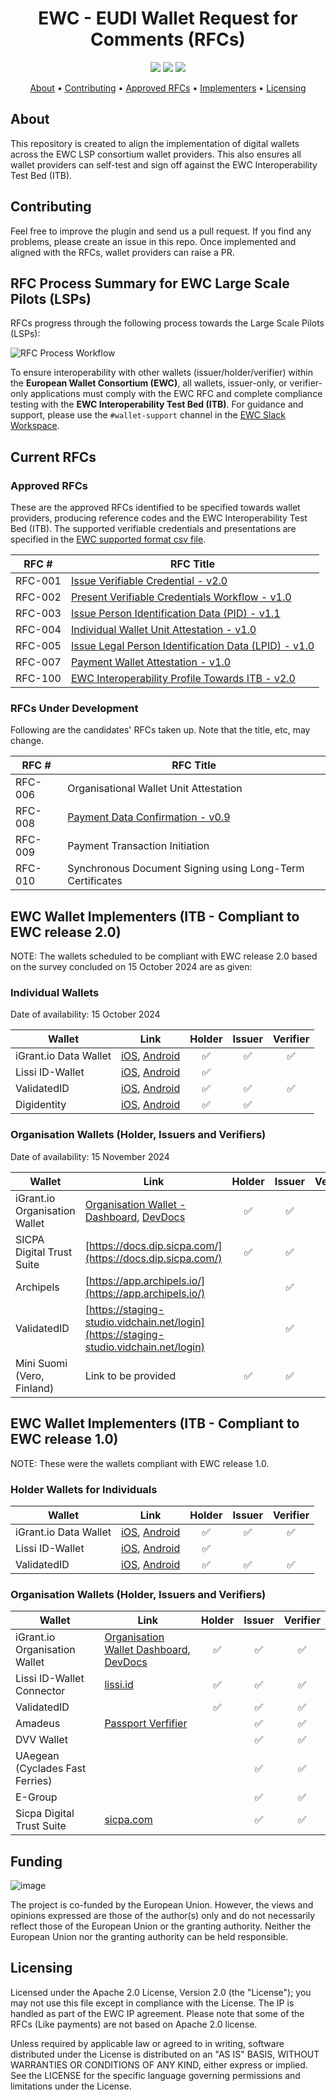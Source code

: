 <h1 align="center">
    EWC - EUDI Wallet Request for Comments (RFCs) 
</h1>

<p align="center">
    <a href="/../../commits/" title="Last Commit"><img src="https://img.shields.io/github/last-commit/EWC-consortium/eudi-wallet-rfcs?style=flat"></a>
    <a href="/../../issues" title="Open Issues"><img src="https://img.shields.io/github/issues/EWC-consortium/eudi-wallet-rfcs?style=flat"></a>
    <a href="./LICENSE" title="License"><img src="https://img.shields.io/badge/License-Apache%202.0-yellowgreen?style=flat"></a>
</p>

<p align="center">
  <a href="#about">About</a> •
  <a href="#contributing">Contributing</a> •
  <a href="#approved-rfcs">Approved RFCs</a> •
  <a href="#ewc-wallet-implementers-itb---compliant-to-ewc-release-20">Implementers</a> •
  <a href="#licensing">Licensing</a>
</p>

## About

This repository is created to align the implementation of digital wallets across the EWC LSP consortium wallet providers. This also ensures all wallet providers can self-test and sign off against the EWC Interoperability Test Bed (ITB).

## Contributing

Feel free to improve the plugin and send us a pull request. If you find any problems, please create an issue in this repo. Once implemented and aligned with the RFCs, wallet providers can raise a PR.

## RFC Process Summary for EWC Large Scale Pilots (LSPs)

RFCs progress through the following process towards the Large Scale Pilots (LSPs):

![RFC Process Workflow](https://github.com/user-attachments/assets/5fc6cf87-9364-47bc-8666-8817b07779df)

To ensure interoperability with other wallets (issuer/holder/verifier) within the **European Wallet Consortium (EWC)**, all wallets, issuer-only, or verifier-only applications must comply with the EWC RFC and complete compliance testing with the **EWC Interoperability Test Bed (ITB)**. For guidance and support, please use the `#wallet-support` channel in the [EWC Slack Workspace](https://eudigitaliden-gax7504.slack.com/archives/C063LNT4L4R).

## Current RFCs

### Approved RFCs

These are the approved RFCs identified to be specified towards wallet providers, producing reference codes and the EWC Interoperability Test Bed (ITB). The supported verifiable credentials and presentations are specified in the [EWC supported format csv file](https://github.com/EWC-consortium/eudi-wallet-rfcs/blob/main/ewc-supported-formats.csv).

| **RFC #** | **RFC Title**                                                                                                |
| --------- | ------------------------------------------------------------------------------------------------------------ |
| RFC-001   | [Issue Verifiable Credential - v2.0](ewc-rfc001-issue-verifiable-credential.md)                              |
| RFC-002   | [Present Verifiable Credentials Workflow - v1.0](ewc-rfc002-present-verifiable-credentials.md)               |
| RFC-003   | [Issue Person Identification Data (PID) - v1.1](ewc-rfc003-issue-person-identification-data.md)              |
| RFC-004   | [Individual Wallet Unit Attestation - v1.0](ewc-rfc004-individual-wallet-attestation.md)                     |
| RFC-005   | [Issue Legal Person Identification Data (LPID) - v1.0](ewc-rfc005-issue-legal-person-identification-data.md) |
| RFC-007   | [Payment Wallet Attestation - v1.0](payment-rfcs/ewc-rfc007-payment-wallet-attestation.md)                   |
| RFC-100   | [EWC Interoperability Profile Towards ITB - v2.0](ewc-rfc100-interoperability-profile-towards-itb-v1.0.md)   |

### RFCs Under Development

Following are the candidates' RFCs taken up. Note that the title, etc, may change.

| **RFC #** | **RFC Title**                                                                            |
| --------- | ---------------------------------------------------------------------------------------- |
| RFC-006   | Organisational Wallet Unit Attestation                                                   |
| RFC-008   | [Payment Data Confirmation - v0.9](payment-rfcs/ewc-rfc008-payment-data-confirmation.md) |
| RFC-009   | Payment Transaction Initiation                                                           |
| RFC-010   | Synchronous Document Signing using Long-Term Certificates                                |

## EWC Wallet Implementers (ITB - Compliant to EWC release 2.0)

NOTE: The wallets scheduled to be compliant with EWC release 2.0 based on the survey concluded on 15 October 2024 are as given:

### Individual Wallets

Date of availability: 15 October 2024

| Wallet                | Link                                                                                                                                                 | Holder | Issuer | Verifier |
| --------------------- | ---------------------------------------------------------------------------------------------------------------------------------------------------- | :----: | :----: | :------: |
| iGrant.io Data Wallet | [iOS](https://apple.co/2Mz9nJp), [Android](https://play.google.com/store/apps/details?id=io.igrant.mobileagent)                                      |   ✅    |   ✅    |    ✅     |
| Lissi ID-Wallet       | [iOS](https://testflight.apple.com/join/9AWbZISv), [Android](https://play.google.com/store/apps/details?id=io.lissi.mobile.android.beta)             |   ✅    |        |          |
| ValidatedID           | [iOS](https://apps.apple.com/us/app/id-wallet-lsp/id6504026408), [Android](https://play.google.com/store/apps/details?id=com.vididentity.wallet.lsp) |   ✅    |   ✅    |    ✅     |
| Digidentity           | [iOS](https://apps.apple.com/app/id916749732), [Android](https://play.google.com/store/apps/details?id=com.digidentity)                              |   ✅    |   ✅    |          |

### Organisation Wallets (Holder, Issuers and Verifiers)

Date of availability: 15 November 2024

| Wallet                        | Link                                                                                                                                      | Holder | Issuer | Verifier |
| ----------------------------- | ----------------------------------------------------------------------------------------------------------------------------------------- | :----: | :----: | :------: |
| iGrant.io Organisation Wallet | [Organisation Wallet - Dashboard](https://demo-business.igrant.io/), [DevDocs](https://docs.igrant.io/docs/organisation-wallet-overview/) |   ✅    |   ✅    |    ✅     |
| SICPA Digital Trust Suite     | [https://docs.dip.sicpa.com/](https://docs.dip.sicpa.com/)                                                                                |   ✅    |   ✅    |    ✅     |
| Archipels                     | [https://app.archipels.io/](https://app.archipels.io/)                                                                                    |        |   ✅    |    ✅     |
| ValidatedID                   | [https://staging-studio.vidchain.net/login](https://staging-studio.vidchain.net/login)                                                    |        |   ✅    |    ✅     |
| Mini Suomi (Vero, Finland)    | Link to be provided                                                                                                                       |   ✅    |   ✅    |    ✅     |

## EWC Wallet Implementers (ITB - Compliant to EWC release 1.0)

NOTE: These were the wallets compliant with EWC release 1.0.

### Holder Wallets for Individuals

| Wallet                | Link                                                                                                                                                 | Holder | Issuer | Verifier |
| --------------------- | ---------------------------------------------------------------------------------------------------------------------------------------------------- | :----: | :----: | :------: |
| iGrant.io Data Wallet | [iOS](https://apple.co/2Mz9nJp), [Android](https://play.google.com/store/apps/details?id=io.igrant.mobileagent)                                      |   ✅    |   ✅    |    ✅     |
| Lissi ID-Wallet       | [iOS](https://testflight.apple.com/join/9AWbZISv), [Android](https://play.google.com/store/apps/details?id=io.lissi.mobile.android.beta)             |   ✅    |        |          |
| ValidatedID           | [iOS](https://apps.apple.com/us/app/id-wallet-lsp/id6504026408), [Android](https://play.google.com/store/apps/details?id=com.vididentity.wallet.lsp) |   ✅    |   ✅    |    ✅     |

### Organisation Wallets (Holder, Issuers and Verifiers)

| Wallet                          | Link                                                                                                                                    | Holder | Issuer | Verifier |
| ------------------------------- | --------------------------------------------------------------------------------------------------------------------------------------- | :----: | :----: | :------: |
| iGrant.io Organisation Wallet   | [Organisation Wallet Dashboard](https://demo-business.igrant.io/), [DevDocs](https://docs.igrant.io/docs/organisation-wallet-overview/) |   ✅    |   ✅    |    ✅     |
| Lissi ID-Wallet Connector       | [lissi.id](https://lissi.id)                                                                                                            |   ✅    |   ✅    |    ✅     |
| ValidatedID                     |                                                                                                                                         |   ✅    |   ✅    |    ✅     |
| Amadeus                         | [Passport Verfifier](https://tid-wallet-dev.azurewebsites.net/passport)                                                                 |        |   ✅    |    ✅     |
| DVV Wallet                      |                                                                                                                                         |        |   ✅    |    ✅     |
| UAegean (Cyclades Fast Ferries) |                                                                                                                                         |        |   ✅    |    ✅     |
| E-Group                         |                                                                                                                                         |        |   ✅    |    ✅     |
| Sicpa Digital Trust Suite       | [sicpa.com](https://docs.dip.sicpa.com/)                                                                                                |        |   ✅    |    ✅     |

## Funding

![image](https://github.com/EWC-consortium/ewc-wiki/assets/455274/1ac9b4e3-06b9-4c3c-a2af-ec5fbf584517)

The project is co-funded by the European Union. However, the views and opinions expressed are those of the author(s) only and do not necessarily reflect those of the European Union or the granting authority. Neither the European Union nor the granting authority can be held responsible.

## Licensing

Licensed under the Apache 2.0 License, Version 2.0 (the "License"); you may not use this file except in compliance with the License. The IP is handled as part of the EWC IP agreement. Please note that some of the RFCs (Like payments) are not based on Apache 2.0 license.

Unless required by applicable law or agreed to in writing, software distributed under the License is distributed on an "AS IS" BASIS, WITHOUT WARRANTIES OR CONDITIONS OF ANY KIND, either express or implied. See the LICENSE for the specific language governing permissions and limitations under the License.

